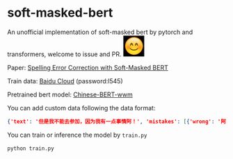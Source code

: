 # soft-masked-bert
An unofficial implementation of soft-masked bert by pytorch and transformers, welcome to issue and PR. ![img.png](img.png)

Paper: [Spelling Error Correction with Soft-Masked BERT](https://arxiv.org/abs/2005.07421)

Train data: [Baidu Cloud](https://pan.baidu.com/s/1Qnh5MtC3-8AKpce145AmKA) (password:l545)

Pretrained bert model: [Chinese-BERT-wwm](https://github.com/ymcui/Chinese-BERT-wwm)

You can add custom data following the data format:
```json
{'text': '但是我不能去参加，因为我有一点事情阿！', 'mistakes': [{'wrong': '阿', 'correct': '啊', 'loc': '18'}]}
```

You can train or inference the model by `train.py`
```shell
python train.py
```